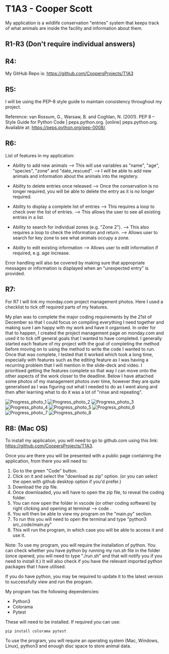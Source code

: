 # T1A3 - Cooper Scott
My application is a wildlife conservation "entries" system that keeps track of what animals are inside the facility and information about them.

## R1-R3 (Don't require individual answers)

## R4: 
My GitHub Repo is: https://github.com/CoopersProjects/T1A3

## R5: 
I will be using the PEP-8 style guide to maintain consistency throughout my project. 

Reference:
van Rossum, G., Warsaw, B. and Coghlan, N. (2001). PEP 8 – Style Guide for Python Code | peps.python.org. [online] peps.python.org. Available at: https://peps.python.org/pep-0008/.

## R6:
List of features in my application:
- Ability to add new animals
--> This will use variables as "name", "age", "species", "zone" and "date_rescued".
--> I will be able to add new animals and information about the animals into the registery.

- Ability to delete entries once released
--> Once the conservation is no longer required, you will be able to delete the entry as it is no longer required.

- Ability to display a complete list of entries
--> This requires a loop to check over the list of entries.
--> This allows the user to see all existing entries in a list.

- Ability to search for individual zones (e.g. "Zone 2").
--> This also requires a loop to check the information and return.
--> Allows user to search for key zone to see what animals occupy a zone.

- Ability to edit existing information
--> Allows user to edit information if required, e.g. age increase.

Error handling will also be covered by making sure that appropriate messages or information is displayed when an "unexpected entry" is provided.

## R7: 
For R7 I will link my monday.com project management photos. Here I used a checklist to tick off required parts of my features.

My plan was to complete the major coding requirements by the 21st of December so that I could focus on compiling everything I need together and making sure I am happy with my work and have it organised. In order for that to happen, I created the project management page on monday.com and used it to tick off general goals that I wanted to have completed. I generally started each feature of my project with the goal of completing the method before moving on to using the method to write the code I wanted to run. Once that was complete, I tested that it worked which took a long time, especially with features such as the editing feature as I was having a recurring problem that I will mention in the slide-deck and video. I prioritised getting the features complete so that way I can move onto the other aspects of the work closer to the deadline. Below I have attached some photos of my management photos over time, however they are quite generalised as I was figuring out what I needed to do as I went along and then after learning what to do it was a lot of "rinse and repeating".

![Progress_photo_1](/Resources/T1A3%20-%20P1.png)
![Progress_photo_2](/Resources/T1A3%20-%20P2.png)
![Progress_photo_3](/Resources/T1A3%20-%20P3.png)
![Progress_photo_4](/Resources/T1A3%20-P4.png)
![Progress_photo_5](/Resources/T1A3%20-P5.png)
![Progress_photo_6](/Resources/T1A3%20-P6.png)
![Progress_photo_7](/Resources/T1A3%20-P7.png)
![Progress_photo_8](/Resources/T1A3-P8.png)

## R8: (Mac OS)
To install my application, you will need to go to github.com using this link: https://github.com/CoopersProjects/T1A3. 

Once you are there you will be presented with a public page containing the application, from there you will need to:

1. Go to the green "Code" button.
2. Click on it and select the "download as zip" option. (or you can select the open with github desktop option if you'd prefer.)
3. Download the zip file.
4. Once downloaded, you will have to open the zip file, to reveal the coding folder. 
5. You can now open the folder in vscode (or other coding software) by right clicking and opening at terminal --> code .
6. You will then be able to view my program on the "main.py" section. 
7. To run this you will need to open the terminal and type "python3 src_code/main.py"
8. This will run the program, in which case you will be able to access it and use it.

Note: To use my program, you will require the installation of python. You can check whether you have python by running my run.sh file in the folder (once opened, you will need to type "./run.sh" and that will notify you if you need to install it.) It will also check if you have the relevant imported python packages that I have utilised. 

If you do have python, you may be required to update it to the latest version to successfully view and run the program.

My program has the following dependencies: 
- Python3
- Colorama 
- Pytest

These will need to be installed. If required you can use: 

```
pip install colorama pytest
```

To use the program, you will require an operating system (Mac, Windows, Linux), python3 and enough disc space to store animal data.


